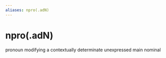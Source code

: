 ```yaml
---
aliases: npro(.adN)
---
```

# npro(.adN)

pronoun modifying a contextually determinate unexpressed main nominal